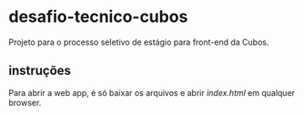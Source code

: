 # desafio-tecnico-cubos
Projeto para o processo seletivo de estágio para front-end da Cubos.

## instruções
Para abrir a web app, é só baixar os arquivos e abrir *index.html* em qualquer browser. 